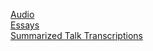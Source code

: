 [Audio](/hillside_hermitage_archive/audio/index)\
[Essays](/hillside_hermitage_archive/essays/index)\
[Summarized Talk Transcriptions](/hillside_hermitage_archive/summarized_talk_transcriptions/index)
